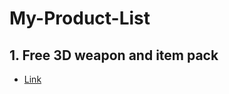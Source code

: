 # My-Product-List

## 1. Free 3D weapon and item pack

* [Link](https://themovingshine.itch.io/freeweaponanditempack)
